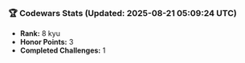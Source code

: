 ### 🏆 Codewars Stats (Updated: 2025-08-21 05:09:24 UTC)

- **Rank:** 8 kyu
- **Honor Points:** 3
- **Completed Challenges:** 1
